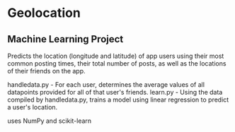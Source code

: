 # Geolocation
## Machine Learning Project

Predicts the location (longitude and latitude) of app users using their most common posting times, their total number of posts, as well as the locations of their friends on the app.

handledata.py - For each user, determines the average values of all datapoints provided for all of that user's friends. 
learn.py - Using the data compiled by handledata.py, trains a model using linear regression to predict a user's location.

uses NumPy and scikit-learn
